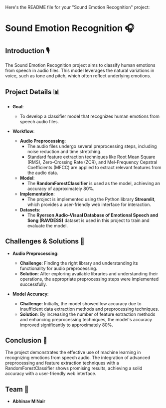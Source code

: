 Here's the README file for your "Sound Emotion Recognition" project:

# Sound Emotion Recognition 🎧

## Introduction 🎙️

The Sound Emotion Recognition project aims to classify human emotions from speech in audio files. This model leverages the natural variations in voice, such as tone and pitch, which often reflect underlying emotions.

## Project Details 📊

- **Goal**:

  - To develop a classifier model that recognizes human emotions from speech audio files.

- **Workflow**:
  - **Audio Preprocessing**:
    - The audio files undergo several preprocessing steps, including noise reduction and time stretching.
    - Standard feature extraction techniques like Root Mean Square (RMS), Zero-Crossing Rate (ZCR), and Mel-Frequency Cepstral Coefficients (MFCC) are applied to extract relevant features from the audio data.
  - **Model**:
    - The **RandomForestClassifier** is used as the model, achieving an accuracy of approximately 80%.
  - **Implementation**:
    - The project is implemented using the Python library **Streamlit**, which provides a user-friendly web interface for interaction.
  - **Datasets**:
    - The **Ryerson Audio-Visual Database of Emotional Speech and Song (RAVDESS)** dataset is used in this project to train and evaluate the model.

## Challenges & Solutions 🚧

- **Audio Preprocessing**:

  - **Challenge**: Finding the right library and understanding its functionality for audio preprocessing.
  - **Solution**: After exploring available libraries and understanding their operations, the appropriate preprocessing steps were implemented successfully.

- **Model Accuracy**:
  - **Challenge**: Initially, the model showed low accuracy due to insufficient data extraction methods and preprocessing techniques.
  - **Solution**: By increasing the number of feature extraction methods and enhancing preprocessing techniques, the model's accuracy improved significantly to approximately 80%.

## Conclusion 📝

The project demonstrates the effective use of machine learning in recognizing emotions from speech audio. The integration of advanced preprocessing and feature extraction techniques with a RandomForestClassifier shows promising results, achieving a solid accuracy with a user-friendly web interface.

## Team 👥

- **Abhinav M Nair**
